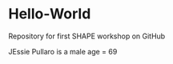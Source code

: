 # Hello-World
Repository for first SHAPE workshop on GitHub
 
 JEssie Pullaro is a male
 age = 69
 
 
